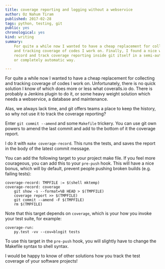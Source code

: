 ```yaml
---
title: coverage reporting and logging without a webservice
author: Oz Nahum Tiram
published: 2017-02-28
tags: python, testing, git
public: yes
chronological: yes
kind: writing
summary:
	For quite a while now I wanted to have a cheap replacement for collecting
	and tracking coverage of codes I work on. Finally, I found a nice way to
	record and track coverage reporting inside git itself in a semi-automatic
	or completely automatic way.

---
```


For quite a while now I wanted to have a cheap replacement for collecting
and tracking coverage of codes I work on. Unfortunately, there is no quick
solution I know of which does more or less what coveralls.io do.
There is probably a Jenkins plugin to do it, or some heavy weight solution
which needs a webservice, a database and maintenance.

Alas, we always lack time, and git offers teams a place to keep the history,
so why not use it to track the coverage reporting?

Enter `git commit --amend` and some `Makefile` trickery. You can use git own
powers to amend the last commit and add to the bottom of it the coverage report.

I do it with `make coverage-record`. This runs the tests, and saves the report
in the body of the latest commit message.

You can add the following target to your project make file. If you feel more
courageous, you can add this to your `pre-push` hook. This will have a nice
bonus, which will by default, prevent people pushing broken builds (e.g. failing
tests):

```
coverage-record: TMPFILE := $(shell mktemp)
coverage-record: coverage
	git show -s --format=%B HEAD > $(TMPFILE)
	coverage report >> $(TMPFILE)
	git commit --amend -F $(TMPFILE)
	rm $(TMPFILE)
```

Note that this target depends on `coverage`, which is your how you invoke your
test suite, for example:

```
coverage-run:
	py.test -vv --cov=blogit tests
```

To use this target in the `pre-push` hook, you will slightly have to change
the Makefile syntax to shell syntax.

I would be happy to know of other solutions how you track the test coverage
of your software projects!
